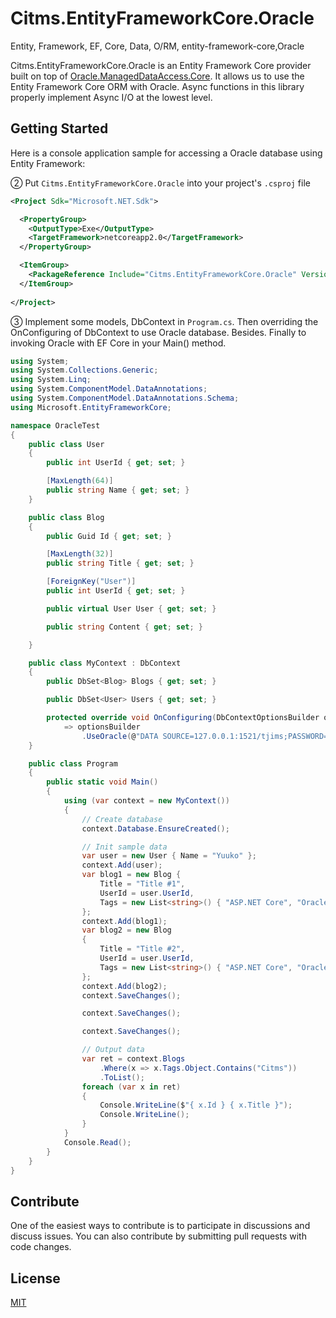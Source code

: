 # Citms.EntityFrameworkCore.Oracle
Entity, Framework, EF, Core, Data, O/RM, entity-framework-core,Oracle

Citms.EntityFrameworkCore.Oracle is an Entity Framework Core provider built on top of [Oracle.ManagedDataAccess.Core](http://www.oracle.com/technetwork/licenses/ea-license-152003.html). It allows us to use the Entity Framework Core ORM with Oracle.  Async functions in this library properly implement Async I/O at the lowest level.


## Getting Started

Here is a console application sample for accessing a Oracle database using Entity Framework:


② Put `Citms.EntityFrameworkCore.Oracle` into your project's `.csproj` file
```xml
<Project Sdk="Microsoft.NET.Sdk">

  <PropertyGroup>
    <OutputType>Exe</OutputType>
    <TargetFramework>netcoreapp2.0</TargetFramework>
  </PropertyGroup>

  <ItemGroup>
	<PackageReference Include="Citms.EntityFrameworkCore.Oracle" Version="1.0.0" />
  </ItemGroup>
  
</Project>
```

③ Implement some models, DbContext in `Program.cs`. Then overriding the OnConfiguring of DbContext to use Oracle database. Besides. Finally to invoking Oracle with EF Core in your Main() method.

```C#
using System;
using System.Collections.Generic;
using System.Linq;
using System.ComponentModel.DataAnnotations;
using System.ComponentModel.DataAnnotations.Schema;
using Microsoft.EntityFrameworkCore;

namespace OracleTest
{
    public class User
    {
        public int UserId { get; set; }

        [MaxLength(64)]
        public string Name { get; set; }
    }

    public class Blog
    {
        public Guid Id { get; set; }

        [MaxLength(32)]
        public string Title { get; set; }

        [ForeignKey("User")]
        public int UserId { get; set; }

        public virtual User User { get; set; }

        public string Content { get; set; }

    }

    public class MyContext : DbContext
    {
        public DbSet<Blog> Blogs { get; set; }

        public DbSet<User> Users { get; set; }

        protected override void OnConfiguring(DbContextOptionsBuilder optionsBuilder)
            => optionsBuilder
                .UseOracle(@"DATA SOURCE=127.0.0.1:1521/tjims;PASSWORD=test;PERSIST SECURITY INFO=True;USER ID=test;");
    }

    public class Program
    {
        public static void Main()
        {
            using (var context = new MyContext())
            {
                // Create database
                context.Database.EnsureCreated();

                // Init sample data
                var user = new User { Name = "Yuuko" };
                context.Add(user);
                var blog1 = new Blog {
                    Title = "Title #1",
                    UserId = user.UserId,
                    Tags = new List<string>() { "ASP.NET Core", "Oracle", "Citms" }
                };
                context.Add(blog1);
                var blog2 = new Blog
                {
                    Title = "Title #2",
                    UserId = user.UserId,
                    Tags = new List<string>() { "ASP.NET Core", "Oracle" }
                };
                context.Add(blog2);
                context.SaveChanges();

                context.SaveChanges();

                context.SaveChanges();

                // Output data
                var ret = context.Blogs
                    .Where(x => x.Tags.Object.Contains("Citms"))
                    .ToList();
                foreach (var x in ret)
                {
                    Console.WriteLine($"{ x.Id } { x.Title }");                
                    Console.WriteLine();
                }
            }
            Console.Read();
        }
    }
}
```

## Contribute

One of the easiest ways to contribute is to participate in discussions and discuss issues. You can also contribute by submitting pull requests with code changes.

## License

[MIT](https://github.com/CrazyJson/Citms.EntityFrameworkCore.Oracle/blob/master/LICENSE)
